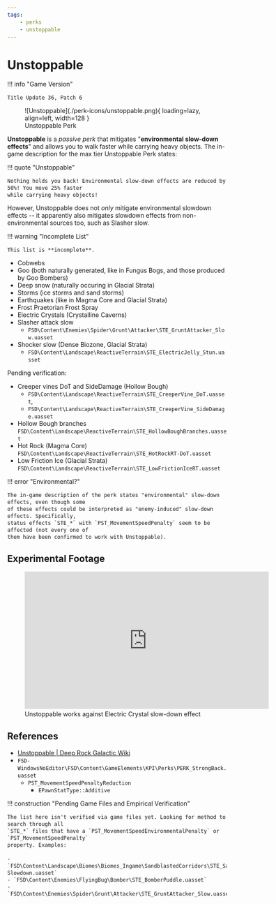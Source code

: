 ```yaml
---
tags:
    - perks
    - unstoppable
---
```


# Unstoppable

!!! info "Game Version"

    Title Update 36, Patch 6

<figure markdown>
  ![Unstoppable](./perk-icons/unstoppable.png){ loading=lazy, align=left, width=128 }
  <figcaption>Unstoppable Perk</figcaption>
</figure>

**Unstoppable** is a *passive perk* that mitigates "**environmental slow-down effects**" and allows
you to walk faster while carrying heavy objects. The in-game description for the max tier
Unstoppable Perk states:

!!! quote "Unstoppable"

    Nothing holds you back! Environmental slow-down effects are reduced by 50%! You move 25% faster
    while carrying heavy objects!

However, Unstoppable does not *only* mitigate environmental slowdown effects -- it apparently also
mitigates slowdown effects from non-environmental sources too, such as Slasher slow.

!!! warning "Incomplete List"

    This list is **incomplete**.

- Cobwebs
- Goo (both naturally generated, like in Fungus Bogs, and those produced by Goo Bombers)
- Deep snow (naturally occuring in Glacial Strata)
- Storms (ice storms and sand storms)
- Earthquakes (like in Magma Core and Glacial Strata)
- Frost Praetorian Frost Spray
- Electric Crystals (Crystalline Caverns)
- Slasher attack slow
    - `FSD\Content\Enemies\Spider\Grunt\Attacker\STE_GruntAttacker_Slow.uasset`
- Shocker slow (Dense Biozone, Glacial Strata)
    - `FSD\Content\Landscape\ReactiveTerrain\STE_ElectricJelly_Stun.uasset`

Pending verification:

- Creeper vines DoT and SideDamage (Hollow Bough)
    - `FSD\Content\Landscape\ReactiveTerrain\STE_CreeperVine_DoT.uasset`,
    - `FSD\Content\Landscape\ReactiveTerrain\STE_CreeperVine_SideDamage.uasset`
- Hollow Bough branches `FSD\Content\Landscape\ReactiveTerrain\STE_HollowBoughBranches.uasset`
- Hot Rock (Magma Core) `FSD\Content\Landscape\ReactiveTerrain\STE_HotRockRT-DoT.uasset`
- Low Friction Ice (Glacial Strata)
  `FSD\Content\Landscape\ReactiveTerrain\STE_LowFrictionIceRT.uasset`

!!! error "Environmental?"

    The in-game description of the perk states "environmental" slow-down effects, even though some
    of these effects could be interpreted as "enemy-induced" slow-down effects. Specifically,
    status effects `STE_*` with `PST_MovementSpeedPenalty` seem to be affected (not every one of
    them have been confirmed to work with Unstoppable).

## Experimental Footage

<figure markdown>
  <iframe width="560" height="315" src="https://www.youtube.com/embed/M8wAqeL2tRI" title="YouTube video player" frameborder="0" allow="accelerometer; autoplay; clipboard-write; encrypted-media; gyroscope; picture-in-picture" allowfullscreen></iframe>
  <figcaption>Unstoppable works against Electric Crystal slow-down effect</figcaption>
</figure>

## References

- [Unstoppable | Deep Rock Galactic Wiki](https://deeprockgalactic.fandom.com/wiki/Unstoppable)
- `FSD-WindowsNoEditor\FSD\Content\GameElements\KPI\Perks\PERK_StrongBack.uasset`
    - `PST_MovementSpeedPenaltyReduction`
        - `EPawnStatType::Additive`

!!! construction "Pending Game Files and Empirical Verification"

    The list here isn't verified via game files yet. Looking for method to search through all
    `STE_*` files that have a `PST_MovementSpeedEnvironmentalPenalty` or `PST_MovementSpeedPenalty`
    property. Examples:

    - `FSD\Content\Landscape\Biomes\Biomes_Ingame\SandblastedCorridors\STE_SandStorm-Slowdown.uasset`
    - `FSD\Content\Enemies\FlyingBug\Bomber\STE_BomberPuddle.uasset`
    - `FSD\Content\Enemies\Spider\Grunt\Attacker\STE_GruntAttacker_Slow.uasset`
